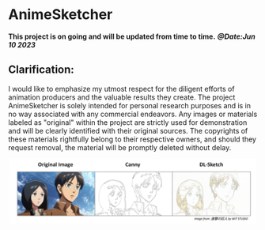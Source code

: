 # AnimeSketcher

**This project is on going and will be updated from time to time.**
***@Date:Jun 10 2023***

## Clarification:
I would like to emphasize my utmost respect for the diligent efforts of animation producers and the valuable results they create. The project AnimeSketcher is solely intended for personal research purposes and is in no way associated with any commercial endeavors. Any images or materials labeled as "original" within the project are strictly used for demonstration and will be clearly identified with their original sources. The copyrights of these materials rightfully belong to their respective owners, and should they request removal, the material will be promptly deleted without delay.

<p align="center">
  <img src="https://github.com/ZhenglinPan/AnimeSketcher/blob/master/others/img01.jpg" width="500" alt="accessibility text">
</p>